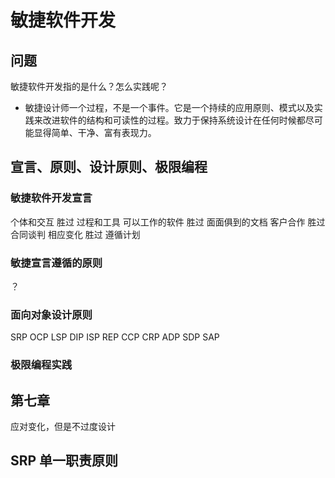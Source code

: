 # 敏捷软件开发
## 问题
敏捷软件开发指的是什么？怎么实践呢？

- 敏捷设计师一个过程，不是一个事件。它是一个持续的应用原则、模式以及实践来改进软件的结构和可读性的过程。致力于保持系统设计在任何时候都尽可能显得简单、干净、富有表现力。

## 宣言、原则、设计原则、极限编程

### 敏捷软件开发宣言
个体和交互 胜过 过程和工具
可以工作的软件 胜过 面面俱到的文档
客户合作 胜过 合同谈判
相应变化 胜过 遵循计划

### 敏捷宣言遵循的原则

？

### 面向对象设计原则
SRP
OCP
LSP
DIP
ISP
REP
CCP
CRP
ADP
SDP
SAP

### 极限编程实践



## 第七章 
应对变化，但是不过度设计

## SRP 单一职责原则

